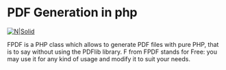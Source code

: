 # PDF Generation in php

[![N|Solid](http://www.fpdf.org/logo.gif)](http://www.fpdf.org/)



FPDF is a PHP class which allows to generate PDF files with pure PHP, that is to say without using the PDFlib library. F from FPDF stands for Free: you may use it for any kind of usage and modify it to suit your needs.
